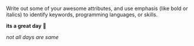 Write out some of your awesome attributes, and use emphasis (like bold or italics) to identify keywords, programming languages, or skills. 

**its a great day** :tada: 

_not all days are same_
